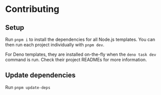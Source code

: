 # Contributing

## Setup

Run `pnpm i` to install the dependencies for all Node.js templates. You can then run each project individually with `pnpm dev`.

For Deno templates, they are installed on-the-fly when the `deno task dev` command is run. Check their project READMEs for more information.

## Update dependencies

Run `pnpm update-deps`
